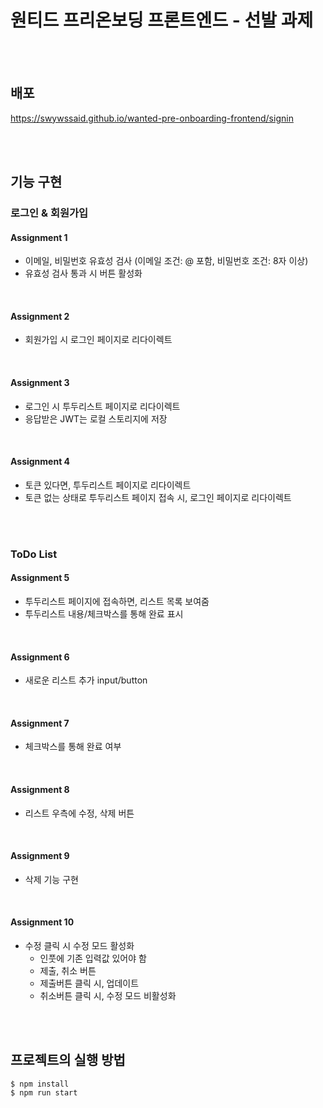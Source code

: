 # 원티드 프리온보딩 프론트엔드 - 선발 과제

<br><br>

## 배포 
https://swywssaid.github.io/wanted-pre-onboarding-frontend/signin

<br><br>

## 기능 구현
### 로그인 & 회원가입
#### Assignment 1
- 이메일, 비밀번호 유효성 검사 (이메일 조건: @ 포함, 비밀번호 조건: 8자 이상)
- 유효성 검사 통과 시 버튼 활성화

<br>

#### Assignment 2
- 회원가입 시 로그인 페이지로 리다이렉트

<br>

#### Assignment 3
- 로그인 시 투두리스트 페이지로 리다이렉트
- 응답받은 JWT는 로컬 스토리지에 저장

<br>

#### Assignment 4
- 토큰 있다면, 투두리스트 페이지로 리다이렉트
- 토큰 없는 상태로 투두리스트 페이지 접속 시, 로그인 페이지로 리다이렉트

<br><br>

### ToDo List
#### Assignment 5
- 투두리스트 페이지에 접속하면, 리스트 목록 보여줌
- 투두리스트 내용/체크박스를 통해 완료 표시

<br>

#### Assignment 6
- 새로운 리스트 추가 input/button

<br>

#### Assignment 7
- 체크박스를 통해 완료 여부

<br>

#### Assignment 8
- 리스트 우측에 수정, 삭제 버튼

<br>

#### Assignment 9
- 삭제 기능 구현

<br>

#### Assignment 10
- 수정 클릭 시 수정 모드 활성화
  - 인풋에 기존 입력값 있어야 함
  - 제출, 취소 버튼
  - 제출버튼 클릭 시, 업데이트
  - 취소버튼 클릭 시, 수정 모드 비활성화


<br><br>

## 프로젝트의 실행 방법
```
$ npm install
$ npm run start
```
